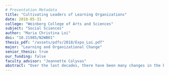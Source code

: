 ```yaml
---
# Presentation Metadata
title: "Cultivating Leaders of Learning Organizations"
date: 2018-05-31
college: "Weinberg College of Arts and Sciences"
subject: "Social Sciences"
author: "Maria Christina Loi"
doi: "10.21985/N2WB01"
thesis_pdf: "/assets/pdfs/2018/Expo_Loi.pdf"
major: "Learning and Organizational Change"
senior_thesis: true
our_funding: false
faculty_advisor: "Jeannette Colyvas"
abstract: "Over the last decades, there have been many changes in the business world that are associated with 52 percent of Fortune 500 companies either going bankrupt, being acquired by other companies, or ceasing to exist. One critical change is the transformation of the economy into a knowledge-based economy, where information and learning are key drivers of economic growth and productivity. In order to survive and thrive in this new business world order, many argue that organizations need to shift their focus to learning-related assets, eventually transforming into learning organizations. The purpose of this study is to explore how the concept of the learning organization is operationalized in practical terms in order to facilitate creating and nurturing it. While specific systems and processes are essential for its creation, the core of an organization is its people. My study examines the personal qualities that leaders of learning organizations should possess, and the techniques through which these qualities can be developed, through interviews with experts in the field, practicing the values of learning organizations in either academic or business contexts. The findings of this study suggest that curiosity, collaboration, self-awareness, and flexibility are the most essential qualities for leaders of learning organizations. These qualities can be developed through a variety of techniques involving asking questions, self-reflection, sharing information or engaging in conversation, stepping outside of one’s comfort zone, and practicing mindfulness."
---
```

